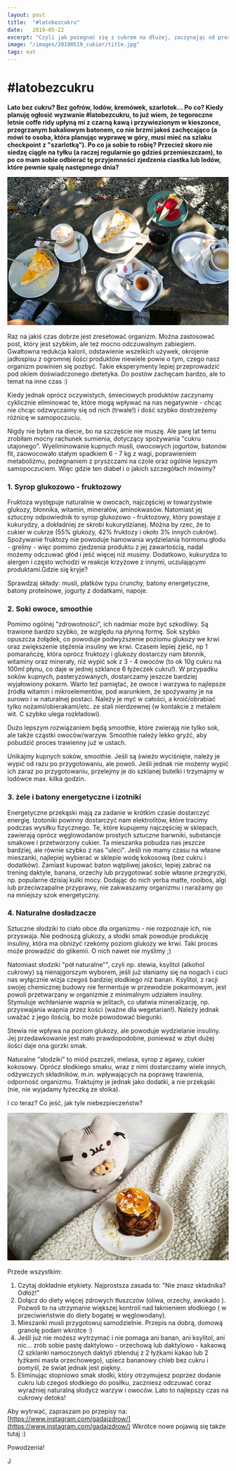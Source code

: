 ```yaml
---
layout: post
title:  "#latobezcukru"
date:   2019-05-22
excerpt: "Czyli jak pożegnać się z cukrem na dłużej, zaczynając od prostego wyzwania w naturalnie najsłodszą porę roku."
image: "/images/20190519_cukier/title.jpg"
tags: eat
---
```


# #latobezcukru

**Lato bez cukru? Bez gofrów, lodów, kremówek, szarlotek... Po co?
Kiedy planuję ogłosić wyzwanie #latobezcukru, to już wiem, że tegoroczne letnie coffe ridy upłyną mi z czarną kawą i przywiezionym w kieszonce, przegrzanym bakaliowym batonem, co nie brzmi jakoś zachęcająco (a mówi to osoba, która planując wyprawę w góry, musi mieć na szlaku checkpoint z "szarlotką"). Po co ja sobie to robię? Przecież skoro nie siedzę ciągle na tyłku (a raczej regularnie go gdzieś przemieszczam), to po co mam sobie odbierać tę przyjemności zjedzenia ciastka lub lodów, które pewnie spalę następnego dnia?**

![My helpful screenshot](/images/20190519_cukier/cofferide.jpg)

Raz na jakiś czas dobrze jest zresetować organizm. Można zastosować post, który jest szybkim, ale też mocno odczuwalnym zabiegiem. Gwałtowna redukcja kalorii, odstawienie wszelkich używek, okrojenie jadłospisu z ogromnej ilości produktów niewiele powie o tym, czego nasz organizm powinien się pozbyć. Takie eksperymenty lepiej przeprowadzić pod okiem doświadczonego dietetyka. Do postów zachęcam bardzo, ale to temat na inne czas :)

Kiedy jednak oprócz oczywistych, śmieciowych produktów zaczynamy cyklicznie eliminować te, które mogą wpływać na nas negatywnie - chcąc nie chcąc odzwyczaimy się od nich (trwale!) i dość szybko dostrzeżemy różnicę w samopoczuciu.

Nigdy nie byłam na diecie, bo na szczęście nie muszę. Ale parę lat temu zrobiłam mocny rachunek sumienia, dotyczący spożywania "cukru utajonego". Wyeliminowanie kupnych musli, owocowych jogurtów, batonów fit, zaowocowało stałym spadkiem 6 - 7 kg z wagi, poprawieniem metabolizmu, pożegnaniem z pryszczami na czole oraz ogólnie lepszym samopoczuciem. Więc gdzie ten diabeł i o jakich szczegółach mówimy?

### 1. Syrop glukozowo - fruktozowy

Fruktoza występuje naturalnie w owocach, najczęściej w towarzystwie glukozy, błonnika, witamin, minerałów, aminokwasów. Natomiast jej sztuczny odpowiednik to syrop glukozowo - fruktozowy, który powstaje z kukurydzy, a dokładniej ze skrobi kukurydzianej.  Można by rzec, że to cukier w cukrze (55% glukozy, 42% fruktozy i około 3% innych cukrów). Spożywanie fruktozy nie powoduje hamowania wydzielania hormonu głodu - greliny - więc pomimo zjedzenia produktu z jej zawartością, nadal możemy odczuwać głód i jeść więcej niż musimy. Dodatkowo, kukurydza to alergen i często wchodzi w reakcje krzyżowe z innymi, uczulającymi produktami.Gdzie się kryje?

Sprawdzaj składy: musli, płatków typu crunchy, batony energetyczne, batony proteinowe, jogurty z dodatkami, napoje.

### 2. Soki owoce, smoothie

Pomimo ogólnej "zdrowotności", ich nadmiar może być szkodliwy. Są trawione bardzo szybko, ze względu na płynną formę. Sok szybko opuszcza żołądek, co powoduje podwyższenie poziomu glukozy we krwi oraz zwiększenie stężenia insuliny we krwi. Czasem lepiej zjeść, np 1 pomarańczę, która oprócz fruktozy i glukozy dostarczy nam błonnik, witaminy oraz minerały, niż wypić sok z 3 - 4 owoców (to ok 10g cukru na 100ml płynu, co daje w jednej szklance 6 łyżeczek cukru!). W przypadku soków kupnych, pasteryzowanych, dostarczamy jeszcze bardziej wyjałowiony pokarm. Warto też pamiętać, że owoce i warzywa to najlepsze źródła witamin i  mikroelementów, pod warunkiem, że spożywamy je na surowo i w naturalnej postaci. Należy je myć w całości, a kroić/obrabiać tylko nożami/obierakami/etc. ze stali nierdzewnej (w kontakcie z metalem wit. C szybko ulega rozkładowi).


Dużo lepszym rozwiązaniem będą smoothie, które zwierają nie tylko sok, ale także cząstki owoców/warzyw. Smoothie należy lekko gryźć, aby pobudzić proces trawienny już w ustach.

Unikajmy kupnych soków, smoothie. Jeśli są świeżo wyciśnięte, należy je wypić od razu po przygotowaniu, ale powoli. Jeśli jednak nie możemy wypić ich zaraz po przygotowaniu, przelejmy je do szklanej butelki i trzymajmy w lodówce max. kilka godzin.

### 3. żele i batony energetyczne i izotniki

Energetyczne przekąski mają za zadanie w krótkim czasie dostarczyć energię.
Izotoniki powinny dostarczyć nam elektrolitów, które tracimy podczas wysiłku fizycznego. Te, które kupujemy najczęściej w sklepach, zawierają oprócz węglowodanów prostych sztuczne barwniki, substancje smakowe i przetworzony cukier. Ta mieszanka pobudza nas jeszcze bardziej, ale równie szybko z nas "uleci". Jeśli nie mamy czasu na własne mieszanki, najlepiej wybierać w sklepie wodę kokosową (bez cukru i dodatków). Zamiast kupować baton wątpliwej jakości, lepiej zabrać na trening daktyle, banana, orzechy lub przygotować sobie własne przegryzki, np. popularne dzisiaj kulki mocy. Dodając do nich yerba matte, rooibos, algi lub przeciwzapalne przyprawy, nie zakwaszamy organizmu i narażamy go na mniejszy szok energetyczny.

### 4. Naturalne dosładzacze

Sztuczne słodziki to ciało obce dla organizmu - nie rozpoznaje ich, nie przyswaja. Nie podnoszą glukozy, a słodki smak powoduje produkcję insuliny, która ma obniżyć rzekomy poziom glukozy we krwi. Taki proces może prowadzić do glikemii. O nich nawet nie myślimy ;)

Natomiast słodziki "pół naturalne"", czyli np. stewia, ksylitol (alkohol cukrowy) są nienajgorszym wyborem, jeśli już słaniamy się na nogach i cuci nas wyłącznie wizja czegoś bardziej słodkiego niż banan. Ksylitol, z racji swojej chemicznej budowy nie fermentuje w przewodzie pokarmowym, jest powoli przetwarzany w organizmie z minimalnym udziałem insuliny. Stymuluje wchłanianie wapnia w jelitach, co ułatwia mineralizację, np. przyswajania wapnia przez kości (ważne dla wegetarian!). Należy jednak uważać z jego ilością, bo może powodować biegunki.

Stewia nie wpływa na poziom glukozy, ale powoduje wydzielanie insuliny. Jej przedawkowanie jest mało prawdopodobne, ponieważ w zbyt dużej ilości daje ona gorzki smak.

Naturalne "słodziki" to miód pszczeli, melasa, syrop z agawy, cukier kokosowy. Oprócz słodkiego smaku, wraz z nimi dostarczamy wiele innych, odżywczych składników, m.in. wpływających na poprawę trawienia, odporność organizmu. Traktujmy je jednak jako dodatki, a nie przekąski (nie, nie wyjadamy łyżeczką ze słoika).

I co teraz? Co jeść, jak tyle niebezpieczeństw?

![My helpful screenshot](/images/20190519_cukier/pusheen.jpg)

Przede wszystkim:

1. Czytaj dokładnie etykiety. Najprostsza zasada to: "Nie znasz składnika? Odłóż!"
2. Dołącz do diety więcej zdrowych tłuszczów (oliwa, orzechy, awokado ). Pozwoli to na utrzymanie większej kontroli nad łaknieniem słodkiego ( w przeciwieństwie do diety bogatej w węglowodany).
3. Mieszanki musli przygotowuj samodzielnie. Przepis na dobrą, domową granolę podam wkrótce :)
4. Jeśli już nie możesz wytrzymać i nie pomaga ani banan, ani ksylitol, ani nic... zrób sobie pastę daktylowo - orzechową lub daktylowo - kakaową (2 szklanki namoczonych daktyli zblenduj z 2 łyżkami kakao lub 2 łyżkami masła orzechowego), upiecz bananowy chleb bez cukru i pomyśl, że świat jednak jest piękny.
5. Eliminując stopniowo smak słodki, który otrzymujesz poprzez dodanie cukru lub czegoś słodkiego do posiłku, zaczniesz odczuwać coraz wyraźniej naturalną słodycz warzyw i owoców. Lato to najlepszy czas na cukrowy detoks!

Aby wytrwać, zapraszam po przepisy na: [https://www.instagram.com/gadajzdrow/](https://www.instagram.com/gadajzdrow/)
Wkrótce nowe pojawią się także tutaj :)

Powodzenia!

J
